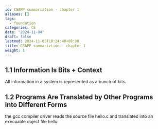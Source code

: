 ```yaml
---
id: CSAPP summariztion - chapter 1
aliases: []
tags:
  - foundation
categories: CS
date: "2024-11-04"
draft: false
lastmod: 2024-11-05T10:24:40+08:00
title: CSAPP summariztion - chapter 1
weight: 1
---
```

## 1.1 Information Is Bits + Context

All information in a system is represented as a bunch of bits.

## 1.2 Programs Are Translated by Other Programs into Different Forms

the gcc compiler driver reads the source file hello.c and translated into an execuable object file hello


